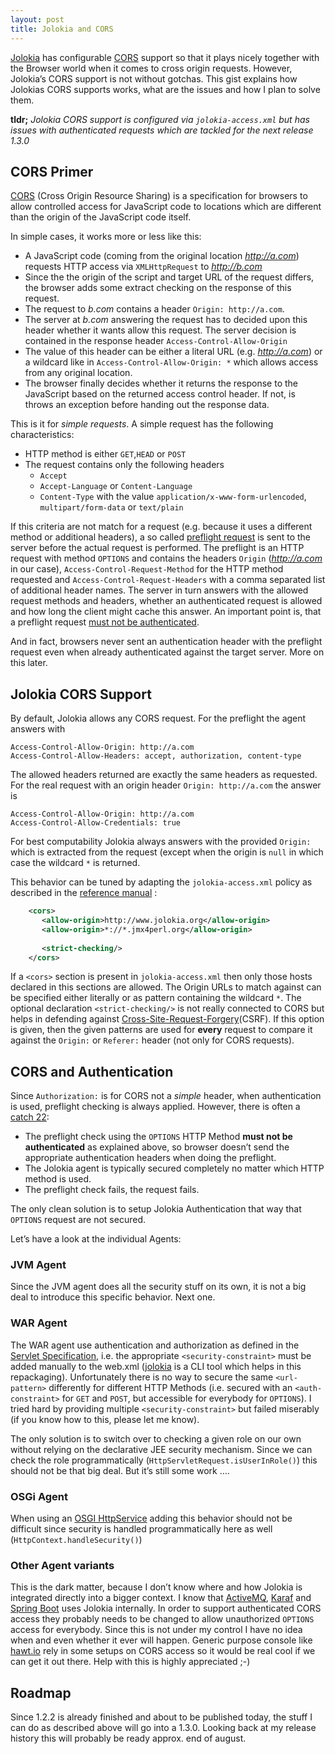 ```yaml
---
layout: post
title: Jolokia and CORS
---
```

[Jolokia][1] has configurable [CORS][2] support so that it plays nicely together with the Browser world when it comes to cross origin requests. However, Jolokia’s CORS support is not without gotchas. This gist explains how Jolokias CORS supports works, what are the issues and how I plan to solve them. 

**tldr;** *Jolokia CORS support is configured via `jolokia-access.xml` but has issues with authenticated requests which are tackled for the next release 1.3.0*

## CORS Primer

[CORS][3] (Cross Origin Resource Sharing) is a specification for browsers to allow controlled access for JavaScript code to locations which are different than the origin of the JavaScript code itself. 

In simple cases, it works more or less like this:

* A JavaScript code (coming from the original location *http://a.com*) requests HTTP access via `XMLHttpRequest` to *http://b.com*
* Since the the origin of the script and target URL of the request differs, the browser adds some extract checking on the response of this request.
* The request to *b.com* contains a header `Origin: http://a.com`. 
* The server at *b.com* answering the request has to decided upon this header whether it wants allow this request. The server decision is contained in the response header `Access-Control-Allow-Origin`
* The value of this header can be either a literal URL (e.g. *http://a.com*) or a wildcard like in `Access-Control-Allow-Origin: *` which allows access from any original location.
* The browser finally decides whether it returns the response to the JavaScript based on the returned access control header. If not, is throws an exception before handing out the response data.

This is it for *simple requests*. A simple request has the following characteristics:

* HTTP method is either `GET`,`HEAD` or `POST`
* The request contains only the following headers
	* `Accept`
	* `Accept-Language` or `Content-Language`
	* `Content-Type` with the value `application/x-www-form-urlencoded`, `multipart/form-data` or `text/plain`

If this criteria are not match for a request (e.g. because it uses a different method or additional headers), a so called [preflight request][4] is sent to the server before the actual request is performed. The preflight is an HTTP request with method `OPTIONS` and contains the headers `Origin` (*http://a.com* in our case), `Access-Control-Request-Method` for the HTTP method requested and `Access-Control-Request-Headers` with a comma separated list of additional header names. The server in turn answers with the allowed request methods and headers, whether an authenticated request is allowed and how long the client might cache this answer. An important point is, that a preflight request [must not be authenticated][5]. 

And in fact, browsers never sent an authentication header with the preflight request even when already authenticated against the target server. More on this later.

## Jolokia CORS Support

By default, Jolokia allows any CORS request. For the preflight the agent answers with
 
	Access-Control-Allow-Origin: http://a.com
	Access-Control-Allow-Headers: accept, authorization, content-type

The allowed headers returned are exactly the same headers as requested. For the real request with an origin header `Origin: http://a.com` the answer is

	Access-Control-Allow-Origin: http://a.com
	Access-Control-Allow-Credentials: true

For best computability Jolokia always answers with the provided `Origin:` which is extracted from the request (except when the origin is `null` in which case the wildcard `*` is returned. 

This behavior can be tuned by adapting the `jolokia-access.xml` policy as described in the [reference manual][6] :

````xml
	<cors>
	   <allow-origin>http://www.jolokia.org</allow-origin>
	   <allow-origin>*://*.jmx4perl.org</allow-origin>
	   
	   <strict-checking/>
	</cors>
````

If a `<cors>` section is present in `jolokia-access.xml` then only those hosts declared in this sections are allowed. The Origin URLs to match against can be specified either literally or as pattern containing the wildcard `*`.  The optional declaration `<strict-checking/>` is not really connected to CORS but helps in defending against [Cross-Site-Request-Forgery][7](CSRF). If this option is given, then the given patterns are used for **every** request to compare it against the `Origin:` or `Referer:` header (not only for CORS requests).
 
## CORS and Authentication

Since `Authorization:` is for CORS not a *simple* header, when authentication is used, preflight checking is always applied. However, there is often a [catch 22][8]:

* The preflight check using the `OPTIONS` HTTP Method **must not be authenticated** as explained above, so browser doesn’t send the appropriate authentication headers when doing the preflight.
* The Jolokia agent is typically secured completely no matter which HTTP method is used. 
* The preflight check fails, the request fails. 

The only clean solution is to setup Jolokia Authentication that way that `OPTIONS` request are not secured. 

Let’s have a look at the individual Agents:

### JVM Agent

Since the JVM agent does all the security stuff on its own, it is not a big deal to introduce this specific behavior. Next one.

### WAR Agent

The WAR agent use authentication and authorization as defined in the [Servlet Specification][9], i.e. the appropriate `<security-constraint>` must be added manually to the web.xml ([jolokia][10] is  a CLI tool which helps in this repackaging). Unfortunately there is no way to secure the same `<url-pattern>` differently for different HTTP Methods (i.e. secured with an `<auth-constraint>` for `GET` and `POST`, but accessible for everybody for `OPTIONS`). I tried hard by providing multiple `<security-constraint>` but failed miserably (if you know how to this, please let me know).

The only solution is to switch over to checking a given role on our own without relying on the declarative JEE security mechanism. Since we can check the role programmatically (`HttpServletRequest.isUserInRole()`) this should not be that big deal. But it’s still some work ….

### OSGi Agent

When using an [OSGI HttpService][11] adding this behavior should not be difficult since security is handled programmatically here as well (`HttpContext.handleSecurity()`)

### Other Agent variants

This is the dark matter, because I don’t know where and how Jolokia is integrated directly into a bigger context. I know that [ActiveMQ][12], [Karaf][13] and [Spring Boot][14] uses Jolokia internally. In order to support authenticated CORS access they probably needs to be changed to allow unauthorized `OPTIONS` access for everybody. Since this is not under my control I have no idea when and even whether it ever will happen. Generic purpose console like [hawt.io][15] rely in some setups on CORS access so it would be real cool if we can get it out there. Help with this is highly appreciated ;-)

## Roadmap

Since 1.2.2 is already finished and about to be published today, the stuff I can do as described above will go into a 1.3.0. Looking back at my release history this will probably be ready approx. end of august.


[1]: http://www.jolokia.org
[2]: http://www.w3.org/TR/cors/
[3]: http://www.w3.org/TR/cors/
[4]: http://www.w3.org/TR/cors/#resource-preflight-requests
[5]: http://www.w3.org/TR/cors/#cross-origin-request-with-preflight-0
[6]: http://www.jolokia.org/reference/html/security.html#security-policy
[7]: http://de.wikipedia.org/wiki/Cross-Site-Request-Forgery
[8]: https://code.google.com/p/twitter-api/issues/detail?id=2273
[9]: https://jcp.org/aboutJava/communityprocess/final/jsr315/
[10]: http://search.cpan.org/~roland/jmx4perl/scripts/jolokia
[11]: http://www.osgi.org/javadoc/r4v42/org/osgi/service/http/HttpService.html
[12]: http://activemq.apache.org/rest.html
[13]: http://karaf.apache.org/manual/latest/users-guide/monitoring.html
[14]: https://github.com/spring-projects/spring-boot/blob/master/spring-boot-docs/src/main/asciidoc/production-ready-features.adoc
[15]: http://hawt.io
